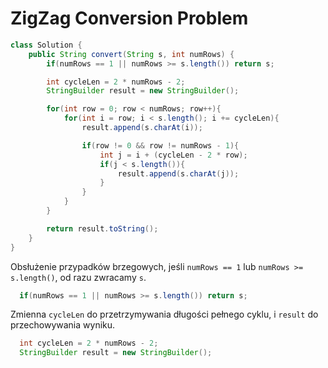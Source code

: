 # ZigZag Conversion Problem
```java
class Solution {
    public String convert(String s, int numRows) {
        if(numRows == 1 || numRows >= s.length()) return s;

        int cycleLen = 2 * numRows - 2;
        StringBuilder result = new StringBuilder();

        for(int row = 0; row < numRows; row++){
            for(int i = row; i < s.length(); i += cycleLen){
                result.append(s.charAt(i));

                if(row != 0 && row != numRows - 1){
                    int j = i + (cycleLen - 2 * row);
                    if(j < s.length()){
                        result.append(s.charAt(j));
                    }
                }
            }
        }

        return result.toString();
    }
}
```
Obsłużenie przypadków brzegowych, jeśli `numRows == 1` lub `numRows >= s.length()`, od razu zwracamy `s`.
```java
  if(numRows == 1 || numRows >= s.length()) return s;
```
Zmienna `cycleLen` do przetrzymywania długości pełnego cyklu, i `result` do przechowywania wyniku.
```java
  int cycleLen = 2 * numRows - 2;
  StringBuilder result = new StringBuilder();
```
